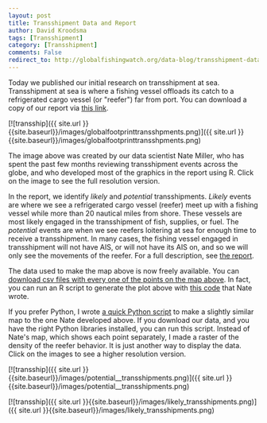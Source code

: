 ```yaml
---
layout: post
title: Transshipment Data and Report 
author: David Kroodsma
tags: [Transshipment]
category: [Transshipment]
comments: False
redirect_to: http://globalfishingwatch.org/data-blog/transshipment-data-and-report/
---
```


Today we published our initial research on transshipment at sea. Transshipment at sea is where a fishing vessel offloads its catch to a refrigerated cargo vessel (or "reefer") far from port. You can download a copy of our report via [this link](http://globalfishingwatch.org/data).

[![transship]({{ site.url }}{{site.baseurl}}/images/globalfootprinttransshpments.png)]({{ site.url }}{{site.baseurl}}/images/globalfootprinttransshpments.png)

The image above was created by our data scientist Nate Miller, who has spent the past few months reviewing transshipment events across the globe, and who developed most of the graphics in the report using R. Click on the image to see the full resolution version.

In the report, we identify _likely_ and _potential_ transshipments. _Likely_ events are where we see a refrigerated cargo vessel (reefer) meet up with a fishing vessel while more than 20 nautical miles from shore. These vessels are most likely engaged in the transshipment of fish, supplies, or fuel. The _potential_ events are when we see reefers loitering at sea for enough time to receive a transshipment. In many cases, the fishing vessel engaged in transshipment will not have AIS, or will not have its AIS on, and so we will only see the movements of the reefer. For a full description, see [the report](http://globalfishingwatch.org/data). 

The data used to make the map above is now freely available. You can [download csv files with every one of the points on the map above](http://globalfishingwatch.org/data). In fact, you can run an R script to generate the plot above with [this code](https://github.com/GlobalFishingWatch/data-blog-code/blob/master/2017/2/global_footprint_map_code.R) that Nate wrote. 

If you prefer Python, I wrote [a quick Python script](https://github.com/GlobalFishingWatch/data-blog-code/blob/master/2017/2/GFW_Transshipment_Data.ipynb) to make a slightly similar map to the one Nate developed above. If you download our data, and you have the right Python libraries installed, you can run this script. Instead of Nate's map, which shows each point separately, I made a raster of the density of the reefer behavior. It is just another way to display the data. Click on the images to see a higher resolution version.

[![transship]({{ site.url }}{{site.baseurl}}/images/potential__transshipments.png)]({{ site.url }}{{site.baseurl}}/images/potential__transshipments.png)

[![transship]({{ site.url }}{{site.baseurl}}/images/likely_transshipments.png)]({{ site.url }}{{site.baseurl}}/images/likely_transshipments.png)


